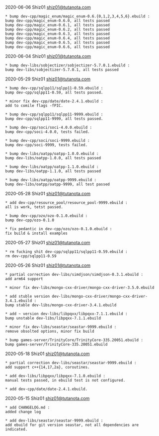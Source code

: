 2020-06-06	Shiz01 <shiz01@tutanota.com>
	
	* bump dev-cpp/magic_enum/magic_enum-0.6.{0,1,2,3,4,5,6}.ebuild :
	bump dev-cpp/magic_enum-0.6.0, all tests passed
	bump dev-cpp/magic_enum-0.6.1, all tests passed
	bump dev-cpp/magic_enum-0.6.2, all tests passed
	bump dev-cpp/magic_enum-0.6.3, all tests passed
	bump dev-cpp/magic_enum-0.6.4, all tests passed
	bump dev-cpp/magic_enum-0.6.5, all tests passed
	bump dev-cpp/magic_enum-0.6.6, all tests passed

2020-06-04	Shiz01 <shiz01@tutanota.com>

	* bump dev-libs/sobjectizer/sobjectizer-5.7.0.1.ebuild :
	bump dev-libs/sobjectizer-5.7.0.1, all tests passed


2020-05-29	Shiz01 <shiz01@tutanota.com>

	* bump dev-cpp/sqlpp11/sqlpp11-0.59.ebuild :
	bump dev-cpp/sqlpp11-0.59, all tests passed.

	* minor fix dev-cpp/date/date-2.4.1.ebuild :
	add to comile flags -fPIC.

	* bump dev-cpp/sqlpp11/sqlpp11-9999.ebuild :
	bump dev-cpp/sqlpp11-9999, all tests passed.

	* bump dev-cpp/soci/soci-4.0.0.ebuild :
	bump dev-cpp/soci-4.0.0, tests failed.

	* bump dev-cpp/soci/soci-9999.ebuild :
	bump dev-cpp/soci-9999, tests failed.

	* bump dev-libs/oatpp/oatpp-1.0.0.ebuild :
	bump dev-libs/oatpp-1.0.0, all tests passed

	* bump dev-libs/oatpp/oatpp-1.1.0.ebuild :
	bump dev-libs/oatpp-1.1.0, all tests passed

	* bump dev-libs/oatpp/oatpp-9999.ebuild :
	bump dev-libs/oatpp/oatpp-9999, all test passed


2020-05-28	Shiz01	<shiz01@tutanota.com>

	* add dev-cpp/resource_pool/resource_pool-9999.ebuild : 
	all is work, tetst passed.

	* bump dev-cpp/ozo/ozo-0.1.0.ebuild :
	bump dev-cpp/ozo-0.1.0

	* fix pedantic in dev-cpp/ozo/ozo-0.1.0.ebuild :
	fix build & install examples

2020-05-27	Shiz01	<shiz01@tutanota.com>

	* rm fucking shit dev-cpp/sqlpp11/sqlpp11-0.59.ebuild :
	rm dev-cpp/sqlpp11-0.59

2020-05-26	Shiz01  <shiz01@tutanota.com>
	
	* partial correction dev-libs/simdjson/simdjson-0.3.1.ebuild :
	add arm64 support

	* minor fix dev-libs/mongo-cxx-driver/mongo-cxx-driver-3.5.0.ebuild 

	* add stuble version dev-libs/mongo-cxx-driver/mongo-cxx-driver-3.4.1.ebuild :
	bump stable dev-libs/mongo-cxx-driver-3.4.1.ebuild

	* add ~ version dev-libs/libpqxx/libpqxx-7.1.1.ebuild :
	bump unstable dev-libs/libpqxx-7.1.1.ebuild

	* minor fix dev-libs/seastar/seastar-9999.ebuild :
	remove obsolted options, minor fix build

	* bump games-server/TrinityCore/TrinityCore-335.20051.ebuild :
	bump games-server/TrinityCore-335.20051.ebuild

2020-05-18	Shiz01	<shiz01@tutanota.com>

	* partial correction dev-libs/seastar/seastar-9999.ebuild :
	add support c++{14,17,2a}, coroutines.

	* add dev-libs/libpqxx/libpqxx-7.1.0.ebuild :
	manual tests passed, in ebuild test is not configured.

	* add dev-cpp/date/date-2.4.1.ebuild.

2020-05-15	Shiz01	<shiz01@tutanota.com>
	
	* add CHANGELOG.md :
	added change log

	* add dev-libs/seastar/seastar-9999.ebuild :
	add ebuild for git version seastar, not all dependencies are indicated.

